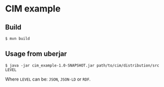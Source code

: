# CIM example

## Build

```shell script
$ mvn build
```

## Usage from uberjar

```shell script
$ java -jar cim_example-1.0-SNAPSHOT.jar path/to/cim/distribution/src LEVEL
```

Where `LEVEL` can be: `JSON`, `JSON-LD` or `RDF`.


